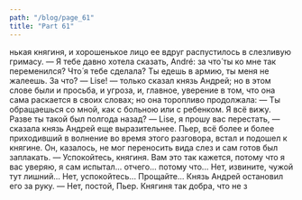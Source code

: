```yaml
---
path: "/blog/page_61"
title: "Part 61"
---
```


нькая княгиня, и хорошенькое лицо ее вдруг распустилось в слезливую гримасу. — Я тебе давно хотела сказать, André: зa что́ ты ко мне так переменился? Что́ я тебе сделала? Ты едешь в армию, ты меня не жалеешь. За что́?
— Lise! — только сказал князь Андрей; но в этом слове были и просьба, и угроза, и, главное, уверение в том, что она сама раскается в своих словах; но она торопливо продолжала:
— Ты обращаешься со мной, как с больною или с ребенком. Я всё вижу. Разве ты такой был полгода назад?
— Lise, я прошу вас перестать, — сказала князь Андрей еще выразительнее.
Пьер, всё более и более приходивший в волнение во время этого разговора, встал и подошел к княгине. Он, казалось, не мог переносить вида слез и сам готов был заплакать.
— Успокойтесь, княгиня. Вам это так кажется, потому что я вас уверяю, я сам испытал... отчего... потому что... Нет, извините, чужой тут лишний... Нет, успокойтесь... Прощайте...
Князь Андрей остановил его за руку.
— Нет, постой, Пьер. Княгиня так добра, что не з
